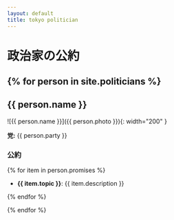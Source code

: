```yaml
---
layout: default
title: tokyo politician 
---
```


# 政治家の公約

{% for person in site.politicians %}
---

## {{ person.name }}

![{{ person.name }}]({{ person.photo }}){: width="200" }

**党:** {{ person.party }}

### 公約

{% for item in person.promises %}
- **{{ item.topic }}**: {{ item.description }}  

{% endfor %}

{% endfor %}


